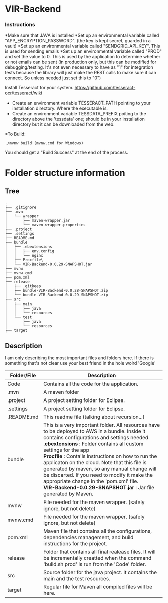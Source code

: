 # VIR-Backend

### Instructions

*Make sure that JAVA is installed
*Set up an environmental variable called "APP_ENCRYPTION_PASSWORD". (the key is kept secret, guarded in a vault)
*Set up an environmental variable called "SENDGRID_API_KEY". This is used for sending emails
*Set up an environmental variable called "PROD" and set the value to 0. This is used by the application to determine whether or not emails can be sent (in production only, but this can be modified for debugging/testing. It's not even necessary to have as "1" for integration tests because the library will just make the REST calls to make sure it can connect. So unless needed just set this to "0")

Install Tesseract for your system. https://github.com/tesseract-ocr/tesseract/wiki
* Create an environment variable TESSERACT_PATH pointing to your installation directory. Where the executable is.
* Create an environment variable TESSDATA_PREFIX poiting to the directory above the 'tessdata' one; should be in your installation directory but it can be downloaded from the web.

*To Build:
```
./mvnw build (mvnw.cmd for Windows)
```
You should get a "Build Success" at the end of the process.


# Folder structure information

## Tree
```
.
├── .gitignore
├── .mvn
│   └── wrapper
│       ├── maven-wrapper.jar
│       └── maven-wrapper.properties
├── .project
├── .settings
├── README.md
├── bundle
│   ├── .ebextensions
│   │   ├── env.config
│   │   └── nginx
│   ├── Procfile\
│   └── VIR-Backend-0.0.29-SNAPSHOT.jar
├── mvnw
├── mvnw.cmd
├── pom.xml
├── release
│   ├── .gitkeep
│   ├── bundle-VIR-Backend-0.0.28-SNAPSHOT.zip
│   └── bundle-VIR-Backend-0.0.29-SNAPSHOT.zip
├── src
│   ├── main
│   │   ├── java
│   │   └── resources
│   └── test
│       ├── java
│       └── resources
├── target
```

## Description
I am only describing the most important files and folders here. If there is something that's not clear use your best friend in the hole wolrd 'Google' 

Folder/File | Description
--- | --- 
Code                | Contains all the code for the application.
.mvn                | A maven folder
.project            | A project setting folder for Eclipse.
.settings           | A project setting folder for Eclipse.
.README.md          | This readme file (talking about recursion...)
bundle              | This is a very important folder. All resources have to be deployed to AWS in a bundle. Inside it contains configurations and settings needed.<br/><b>.ebextensions</b> : Folder contains all custom settings for the app <br/><b>Procfile</b> : Contails instructions on how to run the applicaton on the cloud. Note that this file is generated by maven, so any manual change will be discarted. If you need to modify it make the appropriate change in the 'pom.xml' file. <br/><b>VIR-Backend-0.0.29-SNAPSHOT.jar</b> : Jar file generated by Maven.
mvnw                | File needed for the maven wrapper. (safely ignore, but not delete)
mvnw.cmd            | File needed for the maven wrapper. (safely ignore, but not delete)
pom.xml             | Maven file that contains all the configurations, dependencies management, and build instructions for the project.
release             | Folder that contains all final realease files. It will be incrementally creatted when the command 'build.sh prod' is run from the 'Code' folder.
src                 | Source folder for the java project. It contains the main and the test resources.
target              | Regular file for Maven all compiled files will be here.
